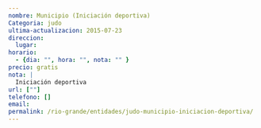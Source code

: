 ```yaml
---
nombre: Municipio (Iniciación deportiva)
Categoria: judo
ultima-actualizacion: 2015-07-23
direccion: 
  lugar: 
horario: 
  - {dia: "", hora: "", nota: "" }
precio: gratis
nota: | 
  Iniciación deportiva
url: [""]
telefono: []
email: 
permalink: /rio-grande/entidades/judo-municipio-iniciacion-deportiva/
---
```


